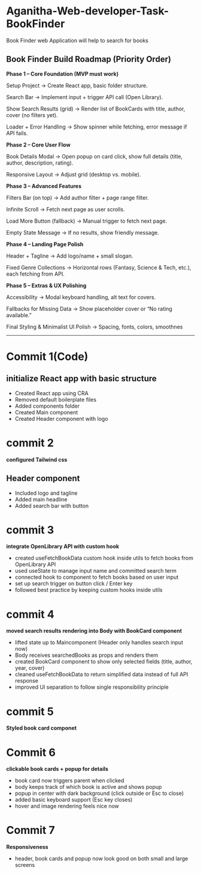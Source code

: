 # Aganitha-Web-developer-Task-BookFinder
Book Finder web Application will help to search for books 

## Book Finder Build Roadmap (Priority Order)

**Phase 1 – Core Foundation (MVP must work)**

 Setup Project → Create React app, basic folder structure.

 Search Bar → Implement input + trigger API call (Open Library).

 Show Search Results (grid) → Render list of BookCards with title, author, cover (no filters yet).

 Loader + Error Handling → Show spinner while fetching, error message if API fails.

**Phase 2 – Core User Flow**

 Book Details Modal → Open popup on card click, show full details (title, author, description, rating).

 Responsive Layout → Adjust grid (desktop vs. mobile).

**Phase 3 – Advanced Features**

 Filters Bar (on top) → Add author filter + page range filter.

 Infinite Scroll → Fetch next page as user scrolls.

 Load More Button (fallback) → Manual trigger to fetch next page.

 Empty State Message → If no results, show friendly message.

**Phase 4 – Landing Page Polish**

 Header + Tagline → Add logo/name + small slogan.

 Fixed Genre Collections → Horizontal rows (Fantasy, Science & Tech, etc.), each fetching from API.

**Phase 5 – Extras & UX Polishing**

 Accessibility → Modal keyboard handling, alt text for covers.

 Fallbacks for Missing Data → Show placeholder cover or “No rating available.”

 Final Styling & Minimalist UI Polish → Spacing, fonts, colors, smoothnes

-------------------------------------------------------------------------------

# Commit 1(Code)
## initialize React app with basic structure

- Created React app using CRA
- Removed default boilerplate files
- Added components folder
- Created Main component
- Created Header component with logo

# commit 2
**configured Tailwind css**
## Header component
- Included logo and tagline
- Added main headline
- Added search bar with button

# commit 3
**integrate OpenLibrary API with custom hook**
- created useFetchBookData custom hook inside utils to fetch books from OpenLibrary API
- used useState to manage input name and committed search term
- connected hook to component to fetch books based on user input
- set up search trigger on button click / Enter key
- followed best practice by keeping custom hooks inside utils

# commit 4
**moved search results rendering into Body with BookCard component**

- lifted state up to Maincomponent (Header only handles search input now)
- Body receives searchedBooks as props and renders them
- created BookCard component to show only selected fields (title, author, year, cover)
- cleaned useFetchBookData to return simplified data instead of full API response
- improved UI separation to follow single responsibility principle

# commit 5
**Styled book card componet**

# Commit 6
**clickable book cards + popup for details**

- book card now triggers parent when clicked
- body keeps track of which book is active and shows popup
- popup in center with dark background (click outside or Esc to close)
- added basic keyboard support (Esc key closes)
- hover and image rendering feels nice now

# Commit 7
**Responsiveness**
- header, book cards and popup now look good on both small and large screens

